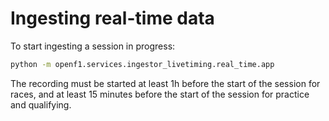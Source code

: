 # Ingesting real-time data

To start ingesting a session in progress:

```bash
python -m openf1.services.ingestor_livetiming.real_time.app
```

The recording must be started at least 1h before the start of the session for races,
and at least 15 minutes before the start of the session for practice and qualifying.
